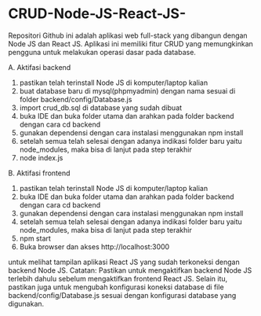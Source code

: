 # CRUD-Node-JS-React-JS-
 Repositori Github ini adalah aplikasi web full-stack yang dibangun dengan Node JS dan React JS. Aplikasi ini memiliki fitur CRUD yang memungkinkan pengguna untuk melakukan operasi dasar pada database.

A.  Aktifasi backend
1. pastikan telah terinstall Node JS di komputer/laptop kalian
2. buat database baru di mysql(phpmyadmin) dengan nama sesuai di folder backend/config/Database.js
3. import crud_db.sql di database yang sudah dibuat
4. buka IDE dan buka folder utama dan arahkan pada folder backend dengan cara cd backend
5. gunakan dependensi dengan cara instalasi menggunakan npm install
6. setelah semua telah selesai dengan adanya indikasi folder baru yaitu node_modules, maka bisa di lanjut pada step terakhir
7. node index.js

B. Aktifasi frontend
1. pastikan telah terinstall Node JS di komputer/laptop kalian
2. buka IDE dan buka folder utama dan arahkan pada folder backend dengan cara cd backend
3. gunakan dependensi dengan cara instalasi menggunakan npm install
4. setelah semua telah selesai dengan adanya indikasi folder baru yaitu node_modules, maka bisa di lanjut pada step terakhir
5. npm start
6. Buka browser dan akses http://localhost:3000 
 
untuk melihat tampilan aplikasi React JS yang sudah terkoneksi dengan backend Node JS.
Catatan: Pastikan untuk mengaktifkan backend Node JS terlebih dahulu sebelum mengaktifkan frontend React JS. Selain itu, pastikan juga untuk mengubah konfigurasi koneksi database di file backend/config/Database.js sesuai dengan konfigurasi database yang digunakan.

